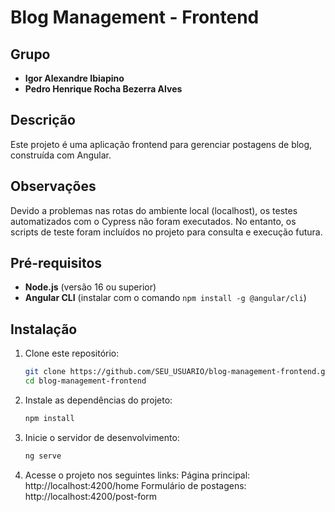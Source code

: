 # Blog Management - Frontend

## Grupo
- **Igor Alexandre Ibiapino**
- **Pedro Henrique Rocha Bezerra Alves**

## Descrição
Este projeto é uma aplicação frontend para gerenciar postagens de blog, construída com Angular.

## Observações
Devido a problemas nas rotas do ambiente local (localhost), os testes automatizados com o Cypress não foram executados. No entanto, os scripts de teste foram incluídos no projeto para consulta e execução futura.

## Pré-requisitos
- **Node.js** (versão 16 ou superior)
- **Angular CLI** (instalar com o comando `npm install -g @angular/cli`)

## Instalação
1. Clone este repositório:
   ```bash
   git clone https://github.com/SEU_USUARIO/blog-management-frontend.git
   cd blog-management-frontend

2. Instale as dependências do projeto:
    ```bash 
   npm install

3. Inicie o servidor de desenvolvimento:
   ```bash
   ng serve

4. Acesse o projeto nos seguintes links:
Página principal: http://localhost:4200/home
Formulário de postagens: http://localhost:4200/post-form